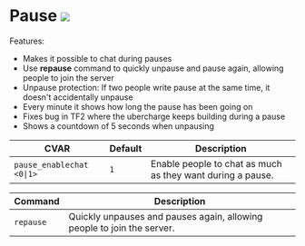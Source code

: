 # Pause <a href="https://sourcemod.krus.dk/pause.zip"><img src="https://img.shields.io/badge/-download-informational" /></a>

Features:

- Makes it possible to chat during pauses
- Use **repause** command to quickly unpause and pause again, allowing people to join the server
- Unpause protection: If two people write pause at the same time, it doesn't accidentally unpause
- Every minute it shows how long the pause has been going on
- Fixes bug in TF2 where the ubercharge keeps building during a pause
- Shows a countdown of 5 seconds when unpausing

| CVAR                      | Default | Description                                                |
| ------------------------- | ------- | ---------------------------------------------------------- |
| `pause_enablechat <0\|1>` | `1`     | Enable people to chat as much as they want during a pause. |

| Command   | Description                                                            |
| --------- | ---------------------------------------------------------------------- |
| `repause` | Quickly unpauses and pauses again, allowing people to join the server. |

